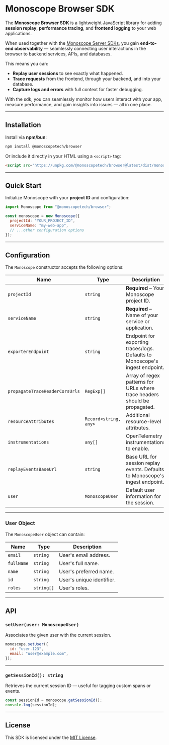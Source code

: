 # Monoscope Browser SDK

The **Monoscope Browser SDK** is a lightweight JavaScript library for adding **session replay**, **performance tracing**, and **frontend logging** to your web applications.

When used together with the [Monoscope Server SDKs](https://apitoolkit.io/docs/sdks/), you gain **end-to-end observability** — seamlessly connecting user interactions in the browser to backend services, APIs, and databases.

This means you can:

- **Replay user sessions** to see exactly what happened.
- **Trace requests** from the frontend, through your backend, and into your database.
- **Capture logs and errors** with full context for faster debugging.

With the sdk, you can seamlessly monitor how users interact with your app, measure performance, and gain insights into issues — all in one place.

---

## Installation

Install via **npm/bun**:

```bash
npm install @monoscopetech/browser
```

Or include it directly in your HTML using a `<script>` tag:

```html
<script src="https://unpkg.com/@monoscopetech/browser@latest/dist/monoscope.min.js"></script>
```

---

## Quick Start

Initialize Monoscope with your **project ID** and configuration:

```javascript
import Monoscope from "@monoscopetech/browser";

const monoscope = new Monoscope({
  projectId: "YOUR_PROJECT_ID",
  serviceName: "my-web-app",
  // ...other configuration options
});
```

---

## Configuration

The `Monoscope` constructor accepts the following options:

| Name                           | Type                  | Description                                                                  |
| ------------------------------ | --------------------- | ---------------------------------------------------------------------------- |
| `projectId`                    | `string`              | **Required** – Your Monoscope project ID.                                    |
| `serviceName`                  | `string`              | **Required** – Name of your service or application.                          |
| `exporterEndpoint`             | `string`              | Endpoint for exporting traces/logs. Defaults to Monoscope's ingest endpoint. |
| `propagateTraceHeaderCorsUrls` | `RegExp[]`            | Array of regex patterns for URLs where trace headers should be propagated.   |
| `resourceAttributes`           | `Record<string, any>` | Additional resource-level attributes.                                        |
| `instrumentations`             | `any[]`               | OpenTelemetry instrumentations to enable.                                    |
| `replayEventsBaseUrl`          | `string`              | Base URL for session replay events. Defaults to Monoscope's ingest endpoint. |
| `user`                         | `MonoscopeUser`       | Default user information for the session.                                    |

---

### User Object

The `MonoscopeUser` object can contain:

| Name       | Type       | Description               |
| ---------- | ---------- | ------------------------- |
| `email`    | `string`   | User's email address.     |
| `fullName` | `string`   | User's full name.         |
| `name`     | `string`   | User's preferred name.    |
| `id`       | `string`   | User's unique identifier. |
| `roles`    | `string[]` | User's roles.             |

---

## API

### `setUser(user: MonoscopeUser)`

Associates the given user with the current session.

```javascript
monoscope.setUser({
  id: "user-123",
  email: "user@example.com",
});
```

---

### `getSessionId(): string`

Retrieves the current session ID — useful for tagging custom spans or events.

```javascript
const sessionId = monoscope.getSessionId();
console.log(sessionId);
```

---

## License

This SDK is licensed under the [MIT License](LICENSE).
